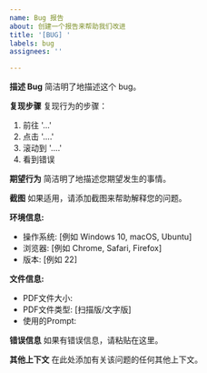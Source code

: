 ```yaml
---
name: Bug 报告
about: 创建一个报告来帮助我们改进
title: '[BUG] '
labels: bug
assignees: ''

---
```


**描述 Bug**
简洁明了地描述这个 bug。

**复现步骤**
复现行为的步骤：
1. 前往 '...'
2. 点击 '....'
3. 滚动到 '....'
4. 看到错误

**期望行为**
简洁明了地描述您期望发生的事情。

**截图**
如果适用，请添加截图来帮助解释您的问题。

**环境信息:**
 - 操作系统: [例如 Windows 10, macOS, Ubuntu]
 - 浏览器: [例如 Chrome, Safari, Firefox]
 - 版本: [例如 22]

**文件信息:**
 - PDF文件大小:
 - PDF文件类型: [扫描版/文字版]
 - 使用的Prompt:

**错误信息**
如果有错误信息，请粘贴在这里。

**其他上下文**
在此处添加有关该问题的任何其他上下文。 